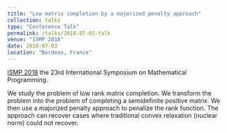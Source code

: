 ```yaml
---
title: "Low matrix completion by a majorized penalty approach"
collection: talks
type: "Conference Talk"
permalink: /talks/2018-07-03-talk
venue: "ISMP 2018"
date: 2018-07-03
location: "Bordeax, France"
---
```


[ISMP 2018](https://ismp2018.sciencesconf.org/index.html) the 23rd International Symposium on Mathematical Programming.


We study the problem of low rank matrix completion. We
transform the problem into the problem of completing a
semidefinite positive matrix. We then use a majorized penalty
approach to penalize the rank function. The approach can
recover cases where traditional convex relaxation (nuclear
norm) could not recover.

